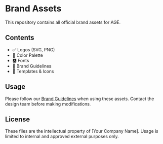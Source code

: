 # Brand Assets

This repository contains all official brand assets for AGE.

## Contents
- ✅ Logos (SVG, PNG)
- 🎨 Color Palette
- 🅰️ Fonts
- 📘 Brand Guidelines
- 🧩 Templates & Icons

## Usage
Please follow our [Brand Guidelines](guidelines/brand-guidelines.pdf) when using these assets. Contact the design team before making modifications.

## License
These files are the intellectual property of [Your Company Name]. Usage is limited to internal and approved external purposes only.
